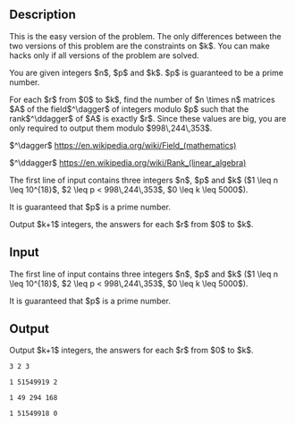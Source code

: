 ## Description

<div><p><span class="tex-font-style-bf">This is the easy version of the problem. The only differences between the two versions of this problem are the constraints on $k$. You can make hacks only if all versions of the problem are solved.</span></p><p>You are given integers $n$, $p$ and $k$. $p$ is guaranteed to be a prime number. </p><p>For each $r$ from $0$ to $k$, find the number of $n \times n$ matrices $A$ of the field$^\dagger$ of integers modulo $p$ such that the rank$^\ddagger$ of $A$ is exactly $r$. Since these values are big, you are only required to output them modulo $998\,244\,353$.</p><p>$^\dagger$ <a href="https://en.wikipedia.org/wiki/Field_(mathematics)">https://en.wikipedia.org/wiki/Field_(mathematics)</a></p><p>$^\ddagger$ <a href="https://en.wikipedia.org/wiki/Rank_(linear_algebra)">https://en.wikipedia.org/wiki/Rank_(linear_algebra)</a></p></div><div class="input-specification"><p>The first line of input contains three integers $n$, $p$ and $k$ ($1 \leq n \leq 10^{18}$, $2 \leq p &lt; 998\,244\,353$, $0 \leq k \leq 5000$).</p><p>It is guaranteed that $p$ is a prime number.</p></div><div class="output-specification"><p>Output $k+1$ integers, the answers for each $r$ from $0$ to $k$.</p></div>

## Input

<p>The first line of input contains three integers $n$, $p$ and $k$ ($1 \leq n \leq 10^{18}$, $2 \leq p &lt; 998\,244\,353$, $0 \leq k \leq 5000$).</p><p>It is guaranteed that $p$ is a prime number.</p>

## Output

<p>Output $k+1$ integers, the answers for each $r$ from $0$ to $k$.</p>





```input1|
3 2 3
```




```input2|
1 51549919 2
```




```output1
1 49 294 168
```




```output2
1 51549918 0
```


